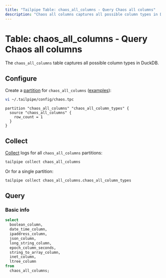 ```yaml
---
title: "Tailpipe Table: chaos_all_columns - Query Chaos all columns"
description: "Chaos all columns captures all possible column types in DuckDB."
---
```


# Table: chaos_all_columns - Query Chaos all columns

The `chaos_all_columns` table captures all possible column types in DuckDB.

## Configure

Create a [partition](https://tailpipe.io/docs/manage/partition) for `chaos_all_columns` ([examples](https://hub.tailpipe.io/plugins/turbot/chaos/tables/chaos_all_columns#example-configurations)):

```sh
vi ~/.tailpipe/config/chaos.tpc
```

```hcl
partition "chaos_all_columns" "chaos_all_column_types" {
  source "chaos_all_columns" {
    row_count = 1
  }
}
```

## Collect

[Collect](https://tailpipe.io/docs/manage/collection) logs for all `chaos_all_columns` partitions:

```sh
tailpipe collect chaos_all_columns
```

Or for a single partition:

```sh
tailpipe collect chaos_all_columns.chaos_all_column_types
```

## Query

### Basic info

```sql
select
  boolean_column,
  date_time_column,
  ipaddress_column,
  json_column,
  long_string_column,
  epoch_column_seconds,
  string_to_array_column,
  inet_column,
  ltree_column
from
  chaos_all_columns;
```

